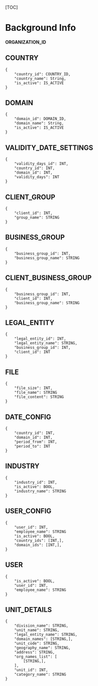 [TOC]

# Background Info

#### ORGANIZATION_ID

## COUNTRY
        
    {
        "country_id": COUNTRY_ID,
        "country_name": String,
        "is_active": IS_ACTIVE
    }    

## DOMAIN
    
    {
        "domain_id": DOMAIN_ID,
        "domain_name": String,
        "is_active": IS_ACTIVE
    }

## VALIDITY_DATE_SETTINGS

	{ 
		"validity_days_id": INT,
		"country_id": INT,
		"domain_id": INT,
		"validity_days": INT
	}

## CLIENT_GROUP
	
	{
        "client_id": INT, 
        "group_name": STRING
    }

## BUSINESS_GROUP
	{
		"business_group_id": INT, 
		"business_group_name": STRING 
	}

## CLIENT_BUSINESS_GROUP
	{
		"business_group_id": INT, 
		"client_id": INT,
		"business_group_name": STRING 
	}

## LEGAL_ENTITY

	{
        "legal_entity_id": INT, 
        "legal_entity_name": STRING, 
        "business_group_id": INT,
        "client_id": INT
    }

## FILE

	{ 
		"file_size": INT, 
		"file_name": STRING
		"file_content": STRING
	}

## DATE_CONFIG

	{
		"country_id": INT, 
        "domain_id": INT, 
        "period_from": INT, 
        "period_to": INT
	}

## INDUSTRY

	{
        "industry_id": INT, 
        "is_active": BOOL, 
        "industry_name": STRING
    }

## USER_CONFIG

	{
		"user_id": INT,
		"employee_name": STRING
        "is_active": BOOL, 
        "country_ids": [INT,], 
        "domain_ids": [INT,],     
    }

## USER

	{
        "is_active": BOOL, 
        "user_id": INT, 
        "employee_name": STRING
    }

## UNIT_DETAILS

	{
        "division_name": STRING, 
        "unit_name": STRING, 
        "legal_entity_name": STRING, 
        "domain_names": [STRING,], 
        "unit_code": STRING, 
        "geography_name": STRING, 
        "address": STRING, 
        "org_names_list": [
            [STRING,],
        ], 
        "unit_id": INT, 
        "category_name": STRING
    }